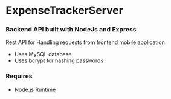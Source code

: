 # ExpenseTrackerServer
### Backend API built with NodeJs and Express
Rest API for Handling requests from frontend mobile application
* Uses MySQL database
* Uses bcrypt for hashing passwords


### Requires
* [Node.js Runtime](https://nodejs.org/en)
